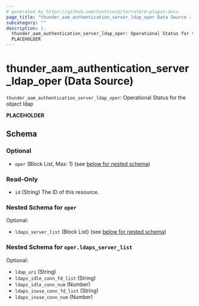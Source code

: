 ```yaml
---
# generated by https://github.com/hashicorp/terraform-plugin-docs
page_title: "thunder_aam_authentication_server_ldap_oper Data Source - terraform-provider-thunder"
subcategory: ""
description: |-
  thunder_aam_authentication_server_ldap_oper: Operational Status for the object ldap
  PLACEHOLDER
---
```


# thunder_aam_authentication_server_ldap_oper (Data Source)

`thunder_aam_authentication_server_ldap_oper`: Operational Status for the object ldap

__PLACEHOLDER__



<!-- schema generated by tfplugindocs -->
## Schema

### Optional

- `oper` (Block List, Max: 1) (see [below for nested schema](#nestedblock--oper))

### Read-Only

- `id` (String) The ID of this resource.

<a id="nestedblock--oper"></a>
### Nested Schema for `oper`

Optional:

- `ldaps_server_list` (Block List) (see [below for nested schema](#nestedblock--oper--ldaps_server_list))

<a id="nestedblock--oper--ldaps_server_list"></a>
### Nested Schema for `oper.ldaps_server_list`

Optional:

- `ldap_uri` (String)
- `ldaps_idle_conn_fd_list` (String)
- `ldaps_idle_conn_num` (Number)
- `ldaps_inuse_conn_fd_list` (String)
- `ldaps_inuse_conn_num` (Number)


